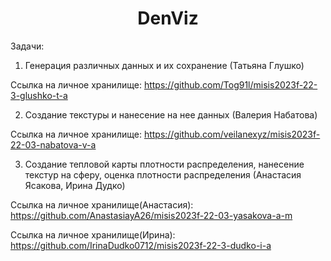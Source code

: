 <h1 align="center">DenViz</a></h1>
Задачи:

1. Генерация различных данных и их сохранение (Татьяна Глушко)

Ссылка на личное хранилище: https://github.com/Tog91l/misis2023f-22-3-glushko-t-a

2. Создание текстуры и нанесение на нее данных (Валерия Набатова)

Ссылка на личное хранилище: https://github.com/veilanexyz/misis2023f-22-03-nabatova-v-a

3. Создание тепловой карты плотности распределения, нанесение текстур на сферу, оценка плотности распределения (Анастасия Ясакова, Ирина Дудко)

Ссылка на личное хранилище(Анастасия): https://github.com/AnastasiayA26/misis2023f-22-03-yasakova-a-m

Ссылка на личное хранилище(Ирина): https://github.com/IrinaDudko0712/misis2023f-22-3-dudko-i-a
